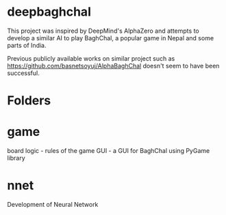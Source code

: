 # deepbaghchal

This project was inspired by DeepMind's AlphaZero and attempts to develop a similar AI to play BaghChal, a popular game in Nepal and some parts of India.

Previous publicly available works on similar project such as https://github.com/basnetsoyuj/AlphaBaghChal doesn't seem to have been successful.

# Folders
# game 
board logic - rules of the game
GUI - a GUI for BaghChal using PyGame library

# nnet
Development of Neural Network
